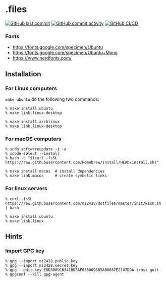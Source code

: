 # .files
[![GitHub last commit](https://img.shields.io/github/last-commit/mi2428/dotfiles)](https://github.com/mi2428/dotfiles/commit/HEAD) [![GitHub commit activity](https://img.shields.io/github/commit-activity/y/mi2428/dotfiles)](https://github.com/mi2428/dotfiles/commits/master) [![GitHub CI/CD](https://github.com/mi2428/dotfiles/actions/workflows/build.yml/badge.svg)](https://github.com/mi2428/dotfiles/actions/workflows/build.yml)

### Fonts

* https://fonts.google.com/specimen/Ubuntu
* https://fonts.google.com/specimen/Ubuntu+Mono
* https://www.nerdfonts.com/

## Installation

### For Linux computers


`make ubuntu` do the following two commands:

```
% make install.ubuntu
% make link.linux-desktop
```

```
% make install.archlinux
% make link.linux-desktop
```

### For macOS computers

```
% sudo softwareupdate -i -a
% xcode-select --install
% bash -c "$(curl -fsSL https://raw.githubusercontent.com/Homebrew/install/HEAD/install.sh)"
```

```
% make install.macos  # install dependencies
% make link.macos     # create symbolic links
```

### For linux servers

```
% curl -fsSL https://raw.githubusercontent.com/mi2428/dotfiles/master/init/kick.sh | bash
```

```
% make install.ubuntu
% make link.linux
```

## Hints

### Import GPG key

```
% gpg --import mi2428.public.key
% gpg --import mi2428.secret.key
% gpg --edit-key E8D3009C6341BDEAF038009685AB6867E2147DDA trust quit
% gpgconf --kill gpg-agent
```
